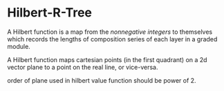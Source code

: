 # Hilbert-R-Tree

A Hilbert function is a map from the *nonnegative integers* to themselves which records the lengths of composition series of each layer in a graded module.

A Hilbert function maps cartesian points (in the first quadrant) on a 2d vector plane to a point on the real line, or vice-versa. 

order of plane used in hilbert value function should be power of 2.
